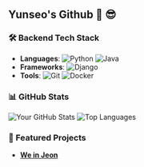 ## Yunseo's Github 👋 😎

### 🛠️ Backend Tech Stack

- **Languages**: ![Python](https://img.shields.io/badge/Python-3776AB?style=flat&logo=python&logoColor=white) ![Java](https://img.shields.io/badge/Java-%23ED8B00.svg?style=flat&logo=java&logoColor=white)
- **Frameworks**: ![Django](https://img.shields.io/badge/Django-092E20?style=flat&logo=django&logoColor=white) 
- **Tools**: ![Git](https://img.shields.io/badge/Git-F05032?style=flat&logo=git&logoColor=white) ![Docker](https://img.shields.io/badge/Docker-2496ED?style=flat&logo=docker&logoColor=white) 

### 📊 GitHub Stats

![Your GitHub Stats](https://github-readme-stats.vercel.app/api?username=yunseo0000&show_icons=true&theme=tokyonight)
![Top Languages](https://github-readme-stats.vercel.app/api/top-langs/?username=yunseo0000&layout=compact&theme=tokyonight)


### 🌟 Featured Projects

- [**We in Jeon**](https://github.com/2024-Summer-Bootcamp-team-C)



<!--
**yunseo0000/yunseo0000** is a ✨ _special_ ✨ repository because its `README.md` (this file) appears on your GitHub profile.

Here are some ideas to get you started:

- 🔭 I’m currently working on ...
- 🌱 I’m currently learning ...
- 👯 I’m looking to collaborate on ...
- 🤔 I’m looking for help with ...
- 💬 Ask me about ...
- 📫 How to reach me: ...
- 😄 Pronouns: ...
- ⚡ Fun fact: ...
-->
